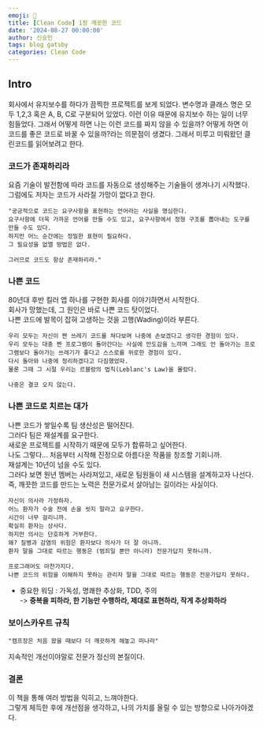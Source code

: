 ```yaml
---
emoji: 🥭
title: [Clean Code] 1장 깨끗한 코드
date: '2024-08-27 00:00:00'
author: 신승민
tags: blog gatsby 
categories: Clean Code
---
```


## Intro
회사에서 유지보수를 하다가 끔찍한 프로젝트를 보게 되었다. 변수명과 클래스 명은 모두 1,2,3 혹은 A, B, C로 구분되어 있었다. 이런 이유 때문에 유지보수 하는 일이 너무 힘들었다. 그래서 어떻게 하면 나는 이런 코드를 짜지 않을 수 있을까? 어떻게 하면 이 코드를 좋은 코드로 바꿀 수 있을까?라는 의문점이 생겼다. 그래서 미루고 미뤄왔던 클린코드를 읽어보려고 한다.   
  
### 코드가 존재하리라
요즘 기술이 발전함에 따라 코드를 자동으로 생성해주는 기술들이 생겨나기 시작했다. 그럼에도 저자는 코드가 사라질 가망이 없다고 한다.  
  
```
"궁긍적으로 코드는 요구사항을 표현하는 언어라는 사실을 명심한다. 
요구사항에 더욱 가까운 언어를 만들 수도 있고, 요구사항에서 정형 구조를 뽑아내는 도구를 만들 수도 있다. 
하지만 어느 순간에는 정밀한 표현이 필요하다.
그 필요성을 없앨 방법은 없다.

그러므로 코드도 항상 존재하리라."
```

### 나쁜 코드
80년대 후반 킬러 앱 하나를 구현한 회사를 이야기하면서 시작한다.  
회사가 망했는데, 그 원인은 바로 나쁜 코드 탓이었다.  
나쁜 코드에 발목이 잡혀 고생하는 것을 고행(Wading)이라 부른다.
```
우리 모두는 자신이 짠 쓰레기 코드를 쳐다보며 나중에 손보겠다고 생각한 경험이 있다. 
우리 모두는 대충 짠 프로그램이 돌아간다는 사실에 안도감을 느끼며 그래도 안 돌아가는 프로그램보다 돌아가는 쓰레기가 좋다고 스스로를 위로한 경험이 있다. 
다시 돌아와 나중에 정리하겠다고 다짐했었따.
물론 그때 그 시절 우리는 르블랑의 법칙(Leblanc's Law)을 몰랐다.

나중은 결코 오지 않는다.
```
### 나쁜 코드로 치르는 대가
나쁜 코드가 쌓일수록 팀 생산성은 떨어진다.  
그러다 팀은 재설계를 요구한다.  
새로운 프로젝트를 시작하기 때문에 모두가 합류하고 싶어한다.  
나도 그렇다... 처음부터 시작해 진정으로 아름다운 작품을 창조할 기회니까.  
재설계는 10년이 넘을 수도 있다.  
그러다 보면 원년 멤버는 사라져있고, 새로운 팀원들이 새 시스템을 설계하고자 나선다.  
즉, 깨끗한 코드를 만드는 노력은 전문가로서 살아남는 길이라는 사실이다.  

```
자신이 의사라 가정하자.
어느 환자가 수술 전에 손을 씻지 말라고 요구한다.
시간이 너무 걸리니까.
확실히 환자는 상사다.
하지만 의사는 단호하게 거부한다.
왜? 질병과 감염의 위험은 환자보다 의사가 더 잘 아니까.
환자 말을 그대로 따르는 행동은 (범죄일 뿐만 아니라) 전문가답지 못하니까.

프로그래머도 마찬가지다.
나쁜 코드의 위험을 이해하지 못하는 관리자 말을 그대로 따르는 행동은 전문가답지 못하다.
```

* 중요한 워딩 : 가독성, 명쾌한 추상화, TDD, 주의  
-> **중복을 피하라, 한 기능만 수행하라, 제대로 표현하라, 작게 추상화하라**

### 보이스카우트 규칙
```
"캠프장은 처음 왔을 때보다 더 깨끗하게 해놓고 떠나라"
```
지속적인 개선이야말로 전문가 정신의 본질이다.

### 결론
이 책을 통해 여러 방법을 익히고, 느껴야한다.  
그렇게 체득한 후에 개선점을 생각하고, 나의 가치를 올릴 수 있는 방향으로 나아가야겠다. 

```toc

```